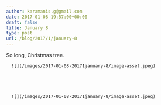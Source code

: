 ```yaml
---
author: karamanis.g@gmail.com
date: 2017-01-08 19:57:00+00:00
draft: false
title: January 8
type: post
url: /blog/2017/1/january-8
---
```


So long, Christmas tree.


  
      ![](/images/2017-01-08-20171january-8/image-asset.jpeg)

  


  
      ![](/images/2017-01-08-20171january-8/image-asset.jpeg)

